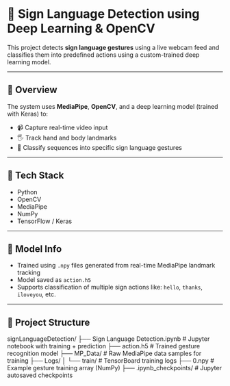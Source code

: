# 🤟 Sign Language Detection using Deep Learning & OpenCV

This project detects **sign language gestures** using a live webcam feed and classifies them into predefined actions using a custom-trained deep learning model.

---

## 📌 Overview

The system uses **MediaPipe**, **OpenCV**, and a deep learning model (trained with Keras) to:
- 📹 Capture real-time video input
- 🖐 Track hand and body landmarks
- 🧠 Classify sequences into specific sign language gestures

---

## 🧰 Tech Stack

- Python
- OpenCV
- MediaPipe
- NumPy
- TensorFlow / Keras

---

## 🧠 Model Info

- Trained using `.npy` files generated from real-time MediaPipe landmark tracking
- Model saved as `action.h5`
- Supports classification of multiple sign actions like: `hello`, `thanks`, `iloveyou`, etc.

---

## 📁 Project Structure

signLanguageDetection/
├── Sign Language Detection.ipynb     # Jupyter notebook with training + prediction
├── action.h5                         # Trained gesture recognition model
├── MP_Data/                          # Raw MediaPipe data samples for training
├── Logs/
│   └── train/                        # TensorBoard training logs
├── 0.npy                             # Example gesture training array (NumPy)
├── .ipynb_checkpoints/               # Jupyter autosaved checkpoints

